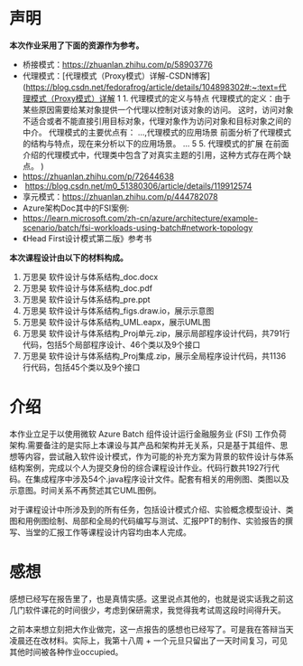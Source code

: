 # 声明

**本次作业采用了下面的资源作为参考。**

- 桥接模式：https://zhuanlan.zhihu.com/p/58903776
- 代理模式：[代理模式（Proxy模式）详解-CSDN博客](https://blog.csdn.net/fedorafrog/article/details/104898302#:~:text=代理模式（Proxy模式）详解 1 1. 代理模式的定义与特点 代理模式的定义：由于某些原因需要给某对象提供一个代理以控制对该对象的访问。 这时，访问对象不适合或者不能直接引用目标对象，代理对象作为访问对象和目标对象之间的中介。 代理模式的主要优点有： ...,代理模式的应用场景 前面分析了代理模式的结构与特点，现在来分析以下的应用场景。 ... 5 5. 代理模式的扩展 在前面介绍的代理模式中，代理类中包含了对真实主题的引用，这种方式存在两个缺点。 )
- https://zhuanlan.zhihu.com/p/72644638
- ​     https://blog.csdn.net/m0_51380306/article/details/119912574
- 享元模式：https://zhuanlan.zhihu.com/p/444782078
- Azure架构Doc其中的FSI案例: 
- https://learn.microsoft.com/zh-cn/azure/architecture/example-scenario/batch/fsi-workloads-using-batch#network-topology
- 《Head First设计模式第二版》参考书

**本次课程设计由以下的材料构成。**

1. 万思昊 软件设计与体系结构_doc.docx
2. 万思昊 软件设计与体系结构_doc.pdf
3. 万思昊 软件设计与体系结构_pre.ppt
4. 万思昊 软件设计与体系结构_figs.draw.io，展示示意图
5. 万思昊 软件设计与体系结构_UML.eapx，展示UML图
6. 万思昊 软件设计与体系结构_Proj单元.zip，展示局部程序设计代码，共791行代码，包括5个局部程序设计、46个类以及9个接口
7. 万思昊 软件设计与体系结构_Proj集成.zip，展示全局程序设计代码，共1136行代码，包括45个类以及9个接口

# 介绍

本作业立足于以使用微软 Azure Batch 组件设计运行金融服务业 (FSI) 工作负荷架构.需要备注的是实际上本课设与其产品和架构并无关系，只是基于其组件、思想等内容，尝试融入软件设计模式，作为可能的补充方案为背景的软件设计与体系结构案例，完成以个人为提交身份的综合课程设计作业。代码行数共1927行代码。在集成程序中涉及54个.java程序设计文件。配套有相关的用例图、类图以及示意图。时间关系不再赘述其它UML图例。

对于课程设计中所涉及到的所有任务，包括设计模式介绍、实验概念模型设计、类图和用例图绘制、局部和全局的代码编写与测试、汇报PPT的制作、实验报告的撰写、当堂的汇报工作等课程设计内容均由本人完成。

# 感想

感想已经写在报告里了，也是真情实感。这里说点其他的，也就是说实话我之前这几门软件课花的时间很少，考虑到保研需求，我觉得我考试周这段时间得升天。

之前本来想立刻把大作业做完，这一点报告的感想也已经写了。可是我在答辩当天凌晨还在改材料。实际上，我第十八周 + 一个元旦只留出了一天时间复习，可见其他时间被各种作业occupied。
